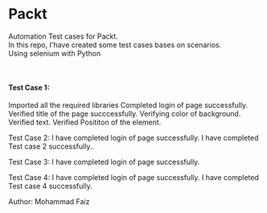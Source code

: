 # Packt
Automation Test cases for Packt.
<br>
In this repo, I'have created some test cases bases on scenarios.
<br>
Using selenium with Python 

<br>
<h4>Test Case 1:</h4>
Imported all the required libraries
Completed login of page successfully.
Verified title of the page succcessfully.
Verifying color of background.
Verified text.
Verified Posititon of the element.



Test Case 2:
I have completed login of page successfully.
I have completed Test case 2 successfully..


Test Case 3:
I have completed login of page successfully.


Test Case 4:
I have completed login of page successfully.
I have completed Test case 4 successfully.




Author: Mohammad Faiz
